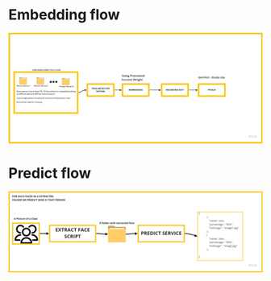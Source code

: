 # Embedding flow
![Embedding Process](https://github.com/mozarik/bangkit-capstone-CAP0166/blob/develop/assets/model-training-flow.jpg)

# Predict flow
![Predict Process](https://github.com/mozarik/bangkit-capstone-CAP0166/blob/develop/assets/predict-workflow.jpg)
